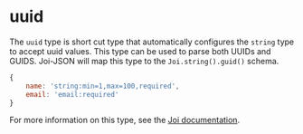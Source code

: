 # uuid

The `uuid` type is short cut type that automatically configures the `string` type to accept uuid values. This type can be used to parse both UUIDs and GUIDS. Joi-JSON
will map this type to the `Joi.string().guid()` schema.

```js
{
    name: 'string:min=1,max=100,required',
    email: 'email:required'
}
```

For more information on this type, see the [Joi documentation](https://github.com/hapijs/joi/blob/v8/API.md).
